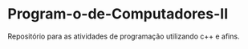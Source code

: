 # Program-o-de-Computadores-II
Repositório para as atividades de programação utilizando c++ e afins.
